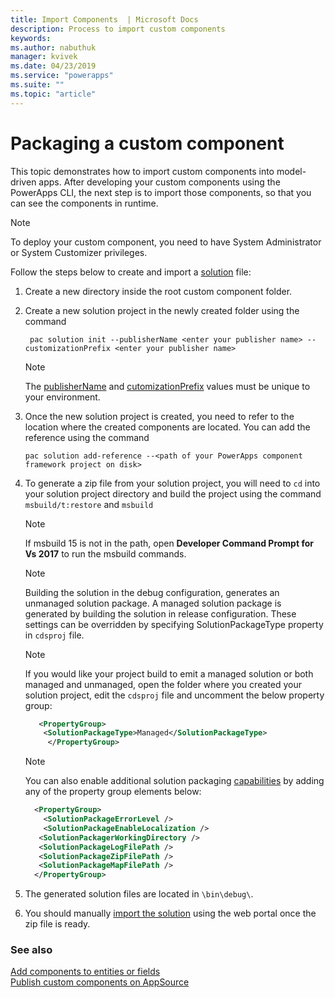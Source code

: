 ```yaml
---
title: Import Components  | Microsoft Docs
description: Process to import custom components
keywords:
ms.author: nabuthuk
manager: kvivek
ms.date: 04/23/2019
ms.service: "powerapps"
ms.suite: ""
ms.topic: "article"
---
```


# Packaging a custom component

This topic demonstrates how to import custom components into model-driven apps. After developing your custom components using the PowerApps CLI, the next step is to import those components, so that you can see the components in runtime.

 > [!NOTE]
 > To deploy your custom component, you need to have System Administrator or System Customizer privileges.

Follow the steps below to create and import a [solution](https://docs.microsoft.com/en-us/dynamics365/customer-engagement/customize/solutions-overview) file:

1. Create a new directory inside the root custom component folder. 

2. Create a new solution project in the newly created folder using the command

    ```CLI
     pac solution init --publisherName <enter your publisher name> --customizationPrefix <enter your publisher name>
    ``` 

   > [!NOTE]
   > The [publisherName](https://docs.microsoft.com/en-us/powerapps/developer/common-data-service/reference/entities/publisher) and [cutomizationPrefix](https://docs.microsoft.com/en-us/powerapps/maker/common-data-service/change-solution-publisher-prefix) values must be unique to your environment.
 
3. Once the new solution project is created, you need to refer to the location where the created components are located. You can add the reference using the command

    ```CLI
    pac solution add-reference --<path of your PowerApps component framework project on disk>
    ```

4. To generate a zip file from your solution project, you will need to `cd` into your solution project directory and build the project using the command `msbuild/t:restore` and `msbuild`

    > [!NOTE]
    > If msbuild 15 is not in the path, open **Developer Command Prompt for Vs 2017** to run the msbuild commands.

     > [!NOTE]
    > Building the solution in the debug configuration, generates an unmanaged solution package. A managed solution package is generated by building the solution in release configuration. These settings can be overridden by specifying SolutionPackageType property in `cdsproj` file.
    
    > [!NOTE]
    > If you would like your project build to emit a managed solution or both managed and unmanaged, open the folder where you created your solution project, edit the `cdsproj` file and uncomment the below property group:
      ```XML
         <PropertyGroup>
          <SolutionPackageType>Managed</SolutionPackageType>
           </PropertyGroup>
      ```

    > [!NOTE]
    > You can also enable additional solution packaging [capabilities](https://docs.microsoft.com/en-us/dynamics365/customer-engagement/developer/compress-extract-solution-file-solutionpackager) by adding any of the property group elements below:

     ```XML
       <PropertyGroup>
         <SolutionPackageErrorLevel />
         <SolutionPackageEnableLocalization />
        <SolutionPackagerWorkingDirectory />
        <SolutionPackageLogFilePath />
        <SolutionPackageZipFilePath />
        <SolutionPackageMapFilePath />
       </PropertyGroup>
     ```

5. The generated solution files are located in `\bin\debug\`.
6. You should manually [import the solution](https://docs.microsoft.com/en-us/dynamics365/customer-engagement/customize/import-update-export-solutions) using the web portal once the zip file is ready.

### See also

[Add components to entities or fields](add-custom-controls-to-a-field-or-entity.md)<br />
[Publish custom components on AppSource](https://docs.microsoft.com/en-us/powerapps/developer/common-data-service/publish-app-appsource)
